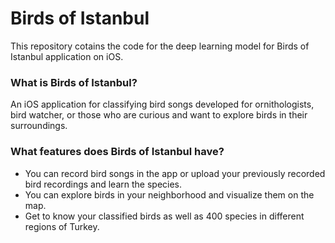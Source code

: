 # Birds of Istanbul
This repository cotains the code for the deep learning model for Birds of Istanbul application on iOS.

### What is Birds of Istanbul?
An iOS application for classifying bird songs developed for ornithologists, bird watcher, or those who are curious and want to explore birds in their surroundings. 

### What features does Birds of Istanbul have?
- You can record bird songs in the app or upload your previously recorded bird recordings and learn the species.
- You can explore birds in your neighborhood and visualize them on the map.
- Get to know your classified birds as well as 400 species in different regions of Turkey.
